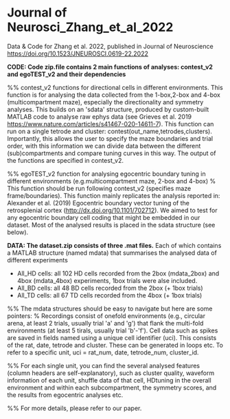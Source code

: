 # Journal of Neurosci_Zhang_et_al_2022
Data &amp; Code for Zhang et al. 2022, published in Journal of Neuroscience https://doi.org/10.1523/JNEUROSCI.0619-22.2022

**CODE: Code zip.file contains 2 main functions of analyses: contest_v2 and egoTEST_v2 and their dependencies**

%% contest_v2  functions for directional cells in different environments. This function is for analysing the data collected from the 1-box,2-box and 4-box (multicompartment maze), especially the directionality and symmetry analyses. This builds on an 'sdata' structure, produced by custom-built MATLAB code to analyse raw ephys data (see Grieves et al. 2019 https://www.nature.com/articles/s41467-020-14611-7). This function can run on a single tetrode and cluster: contest(out_name,tetrodes,clusters). Importantly, this allows the user to specify the maze boundaries and trial order, with this information we can divide data between the different (sub)compartments and compare tuning curves in this way. The output of the functions are specified in contest_v2. 

%% egoTEST_v2  function for analysing egocentric boundary tuning in different environments (e.g.multicompartment maze, 2-box and 4-box)
%     This function should be run following contest_v2 (specifies maze frame/boundaries). This function mainly replicates the analysis reported in: Alexander et al. (2019) Egocentric boundary vector tuning of the retrosplenial cortex (http://dx.doi.org/10.1101/702712). We aimed to test for any egocentric boundary cell coding that might be embedded in our dataset. Most of the analysed results is placed in the sdata structure (see below). 

**DATA: The dataset.zip consists of three .mat files.**
Each of which contains a MATLAB structure (named mdata) that summarises the analysed data of different experiments
- All_HD cells: all 102 HD cells recorded from the 2box (mdata_2box) and 4box (mdata_4box) experiments, 1box trials were alse included.  
- All_BD cells: all 48 BD cells recorded from the 2box (+ 1box trials) 
- All_TD cells: all 67 TD cells recorded from the 4box (+ 1box trials) 

%%     The mdata structures should be easy to navigate but here are some pointers:
%         Recordings consist of onefold environments (e.g., circular arena, at least 2 trials, usually trial 'a' and 'g') that flank the multi-fold environments (at least 5 tirals, usually trial 'b'-'f'). Cell data such as spikes are saved in fields named using a unique cell identifier (uci). This consists of the rat, date, tetrode and cluster. These can be generated in loops etc. To refer to a specific unit, uci = rat_num, date, tetrode_num, cluster_id.  

%%     For each single unit, you can find the several analysed features (column headers are self-explanatory), such as cluster quality, waveform information of each unit, shuffle data of that cell, HDtuning in the overall environment and within each subcompartment, the symmetry scores, and the results from egocentric analyses etc. 

%%  For more details, please refer to our paper. 
